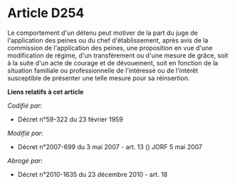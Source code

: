 # Article D254

Le comportement d'un détenu peut motiver de la part du juge de l'application des peines ou du chef d'établissement, après
avis de la commission de l'application des peines, une proposition en vue d'une modification de régime, d'un transfèrement ou
d'une mesure de grâce, soit à la suite d'un acte de courage et de dévouement, soit en fonction de la situation familiale ou
professionnelle de l'intéressé ou de l'intérêt susceptible de présenter une telle mesure pour sa réinsertion.

**Liens relatifs à cet article**

_Codifié par_:

  - Décret n°59-322 du 23 février 1959

_Modifié par_:

  - Décret n°2007-699 du 3 mai 2007 - art. 13 () JORF 5 mai 2007

_Abrogé par_:

  - Décret n°2010-1635 du 23 décembre 2010 - art. 18
